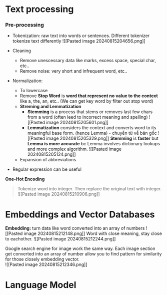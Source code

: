 # Text processing

### Pre-processing
+ Tokenization: raw text into words or sentences.
	Different tokenizer tokenize text differently
	![[Pasted image 20240815204656.png]]
	 
+ Cleaning
	+ Remove unescessary data like marks, excess space, special char, etc..
	+ Remove noise: very short and infrequent word, etc..
+ Normalization:
	+ To lowercase
	+ Remove **Stop Word** is **word that represent no value to the context** like a, the, an, etc.. (We can get key word by filter out stop word)
	+ **Streming and Lemmatization**
		+ **Stemming** is a process that stems or removes last few chars from a word (often leed to incorrect meaning and spelling)
		 ![[Pasted image 20240815205601.png]]
		 + **Lemmatization** considers the context and converts word to its meaningful base form. (hence Lemma) - chuyển từ về bản gốc
			 ![[Pasted image 20240815205329.png]]
		 **Stemming** is **faster** but **Lemma is more accurate** bc Lemma involves dictionary lookups and more complex algorithm.
			![[Pasted image 20240815205124.png]]
	+ Expansion of abbreviations
+ Regular expression can be useful

**One-Hot Encoding**
>Tokenize word into integer. Then replace the original text with integer.
![[Pasted image 20240815210906.png]]





# Embeddings and Vector Databases
**Embedding:** turn data like word converted into an array of numbers 
![[Pasted image 20240815212148.png]]
Word with close meaning, stay close to eachother.
![[Pasted image 20240815212244.png]]

Google search engine for image work the same way. Each image section get converted into an array of number allow you to find pattern for similarity for those closely embedding vector.  
![[Pasted image 20240815212346.png]]









# Language Model
















